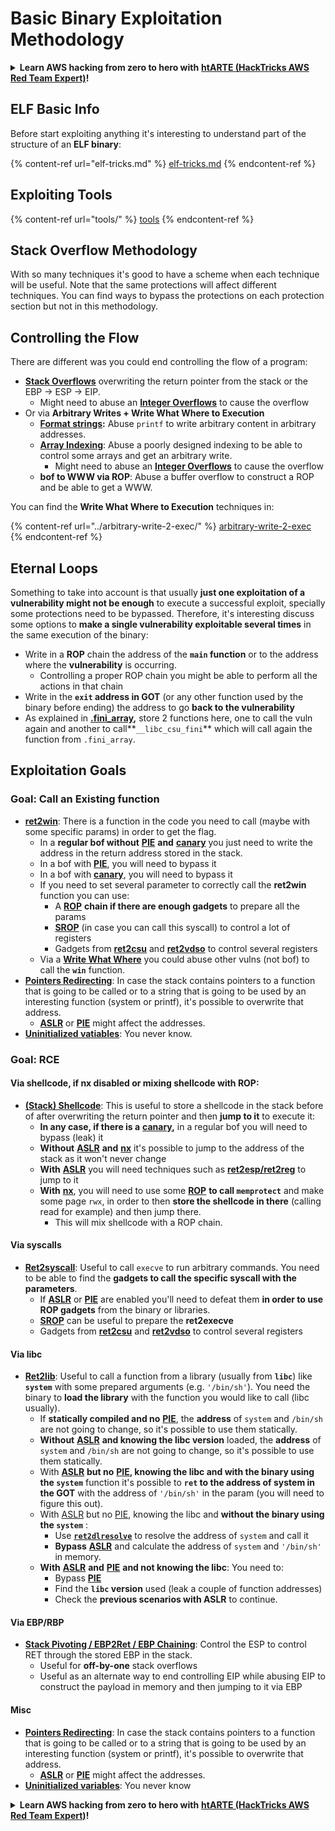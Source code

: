 # Basic Binary Exploitation Methodology

<details>

<summary><strong>Learn AWS hacking from zero to hero with</strong> <a href="https://training.hacktricks.xyz/courses/arte"><strong>htARTE (HackTricks AWS Red Team Expert)</strong></a><strong>!</strong></summary>

Other ways to support HackTricks:

* If you want to see your **company advertised in HackTricks** or **download HackTricks in PDF** Check the [**SUBSCRIPTION PLANS**](https://github.com/sponsors/carlospolop)!
* Get the [**official PEASS & HackTricks swag**](https://peass.creator-spring.com)
* Discover [**The PEASS Family**](https://opensea.io/collection/the-peass-family), our collection of exclusive [**NFTs**](https://opensea.io/collection/the-peass-family)
* **Join the** 💬 [**Discord group**](https://discord.gg/hRep4RUj7f) or the [**telegram group**](https://t.me/peass) or **follow** us on **Twitter** 🐦 [**@hacktricks\_live**](https://twitter.com/hacktricks\_live)**.**
* **Share your hacking tricks by submitting PRs to the** [**HackTricks**](https://github.com/carlospolop/hacktricks) and [**HackTricks Cloud**](https://github.com/carlospolop/hacktricks-cloud) github repos.

</details>

## ELF Basic Info

Before start exploiting anything it's interesting to understand part of the structure of an **ELF binary**:

{% content-ref url="elf-tricks.md" %}
[elf-tricks.md](elf-tricks.md)
{% endcontent-ref %}

## Exploiting Tools

{% content-ref url="tools/" %}
[tools](tools/)
{% endcontent-ref %}

## Stack Overflow Methodology

With so many techniques it's good to have a scheme when each technique will be useful. Note that the same protections will affect different techniques. You can find ways to bypass the protections on each protection section but not in this methodology.

## Controlling the Flow

There are different was you could end controlling the flow of a program:

* [**Stack Overflows**](../stack-overflow/) overwriting the return pointer from the stack or the EBP -> ESP -> EIP.
  * Might need to abuse an [**Integer Overflows**](../integer-overflow.md) to cause the overflow
* Or via **Arbitrary Writes + Write What Where to Execution**
  * [**Format strings**](../format-strings/)**:** Abuse `printf` to write arbitrary content in arbitrary addresses.
  * [**Array Indexing**](../array-indexing.md): Abuse a poorly designed indexing to be able to control some arrays and get an arbitrary write.
    * Might need to abuse an [**Integer Overflows**](../integer-overflow.md) to cause the overflow
  * **bof to WWW via ROP**: Abuse a buffer overflow to construct a ROP and be able to get a WWW.

You can find the **Write What Where to Execution** techniques in:

{% content-ref url="../arbitrary-write-2-exec/" %}
[arbitrary-write-2-exec](../arbitrary-write-2-exec/)
{% endcontent-ref %}

## Eternal Loops

Something to take into account is that usually **just one exploitation of a vulnerability might not be enough** to execute a successful exploit, specially some protections need to be bypassed. Therefore, it's interesting discuss some options to **make a single vulnerability exploitable several times** in the same execution of the binary:

* Write in a **ROP** chain the address of the **`main` function** or to the address where the **vulnerability** is occurring.
  * Controlling a proper ROP chain you might be able to perform all the actions in that chain
* Write in the **`exit` address in GOT** (or any other function used by the binary before ending) the address to go **back to the vulnerability**
* As explained in [**.fini\_array**](../arbitrary-write-2-exec/www2exec-.dtors-and-.fini\_array.md#eternal-loop)**,** store 2 functions here, one to call the vuln again and another to call**`__libc_csu_fini`** which will call again the function from `.fini_array`.

## Exploitation Goals

### Goal: Call an Existing function

* [**ret2win**](./#ret2win): There is a function in the code you need to call (maybe with some specific params) in order to get the flag.
  * In a **regular bof without** [**PIE**](../common-binary-protections-and-bypasses/pie/) **and** [**canary**](../common-binary-protections-and-bypasses/stack-canaries/) you just need to write the address in the return address stored in the stack.
  * In a bof with [**PIE**](../common-binary-protections-and-bypasses/pie/), you will need to bypass it
  * In a bof with [**canary**](../common-binary-protections-and-bypasses/stack-canaries/), you will need to bypass it
  * If you need to set several parameter to correctly call the **ret2win** function you can use:
    * A [**ROP**](./#rop-and-ret2...-techniques) **chain if there are enough gadgets** to prepare all the params
    * [**SROP**](../rop-return-oriented-programing/srop-sigreturn-oriented-programming.md) (in case you can call this syscall) to control a lot of registers
    * Gadgets from [**ret2csu**](../rop-return-oriented-programing/ret2csu.md) and [**ret2vdso**](../rop-return-oriented-programing/ret2vdso.md) to control several registers
  * Via a [**Write What Where**](../arbitrary-write-2-exec/) you could abuse other vulns (not bof) to call the **`win`** function.
* [**Pointers Redirecting**](../stack-overflow/pointer-redirecting.md): In case the stack contains pointers to a function that is going to be called or to a string that is going to be used by an interesting function (system or printf), it's possible to overwrite that address.
  * [**ASLR**](../common-binary-protections-and-bypasses/aslr/) or [**PIE**](../common-binary-protections-and-bypasses/pie/) might affect the addresses.
* [**Uninitialized vatiables**](../stack-overflow/uninitialized-variables.md): You never know.

### Goal: RCE

#### Via shellcode, if nx disabled or mixing shellcode with ROP:

* [**(Stack) Shellcode**](./#stack-shellcode): This is useful to store a shellcode in the stack before of after overwriting the return pointer and then **jump to it** to execute it:
  * **In any case, if there is a** [**canary**](../common-binary-protections-and-bypasses/stack-canaries/)**,** in a regular bof you will need to bypass (leak) it
  * **Without** [**ASLR**](../common-binary-protections-and-bypasses/aslr/) **and** [**nx**](../common-binary-protections-and-bypasses/no-exec-nx.md) it's possible to jump to the address of the stack as it won't never change
  * **With** [**ASLR**](../common-binary-protections-and-bypasses/aslr/) you will need techniques such as [**ret2esp/ret2reg**](../rop-return-oriented-programing/ret2esp-ret2reg.md) to jump to it
  * **With** [**nx**](../common-binary-protections-and-bypasses/no-exec-nx.md), you will need to use some [**ROP**](../rop-return-oriented-programing/) **to call `memprotect`** and make some page `rwx`, in order to then **store the shellcode in there** (calling read for example) and then jump there.
    * This will mix shellcode with a ROP chain.

#### Via syscalls

* [**Ret2syscall**](../rop-return-oriented-programing/rop-syscall-execv.md): Useful to call `execve` to run arbitrary commands. You need to be able to find the **gadgets to call the specific syscall with the parameters**.
  * If [**ASLR**](../common-binary-protections-and-bypasses/aslr/) or [**PIE**](../common-binary-protections-and-bypasses/pie/) are enabled you'll need to defeat them **in order to use ROP gadgets** from the binary or libraries.
  * [**SROP**](../rop-return-oriented-programing/srop-sigreturn-oriented-programming.md) can be useful to prepare the **ret2execve**
  * Gadgets from [**ret2csu**](../rop-return-oriented-programing/ret2csu.md) and [**ret2vdso**](../rop-return-oriented-programing/ret2vdso.md) to control several registers

#### Via libc

* [**Ret2lib**](../rop-return-oriented-programing/ret2lib/): Useful to call a function from a library (usually from **`libc`**) like **`system`** with some prepared arguments (e.g. `'/bin/sh'`). You need the binary to **load the library** with the function you would like to call (libc usually).
  * If **statically compiled and no** [**PIE**](../common-binary-protections-and-bypasses/pie/), the **address** of `system` and `/bin/sh` are not going to change, so it's possible to use them statically.
  * **Without** [**ASLR**](../common-binary-protections-and-bypasses/aslr/) **and knowing the libc version** loaded, the **address** of `system` and `/bin/sh` are not going to change, so it's possible to use them statically.
  * With [**ASLR**](../common-binary-protections-and-bypasses/aslr/) **but no** [**PIE**](../common-binary-protections-and-bypasses/pie/)**, knowing the libc and with the binary using the `system`** function  it's possible to **`ret` to the address of system in the GOT** with the address of `'/bin/sh'` in the param (you will need to figure this out).
  * With [ASLR](../common-binary-protections-and-bypasses/aslr/) but no [PIE](../common-binary-protections-and-bypasses/pie/), knowing the libc and **without the binary using the `system`** :
    * Use [**`ret2dlresolve`**](../rop-return-oriented-programing/ret2dlresolve.md) to resolve the address of `system` and call it&#x20;
    * **Bypass** [**ASLR**](../common-binary-protections-and-bypasses/aslr/) and calculate the address of `system` and `'/bin/sh'` in memory.
  * **With** [**ASLR**](../common-binary-protections-and-bypasses/aslr/) **and** [**PIE**](../common-binary-protections-and-bypasses/pie/) **and not knowing the libc**: You need to:
    * Bypass [**PIE**](../common-binary-protections-and-bypasses/pie/)
    * Find the **`libc` version** used (leak a couple of function addresses)
    * Check the **previous scenarios with ASLR** to continue.

#### Via EBP/RBP

* [**Stack Pivoting / EBP2Ret / EBP Chaining**](../stack-overflow/stack-pivoting-ebp2ret-ebp-chaining.md): Control the ESP to control RET through the stored EBP in the stack.
  * Useful for **off-by-one** stack overflows
  * Useful as an alternate way to end controlling EIP while abusing EIP to construct the payload in memory and then jumping to it via EBP

#### Misc

* [**Pointers Redirecting**](../stack-overflow/pointer-redirecting.md): In case the stack contains pointers to a function that is going to be called or to a string that is going to be used by an interesting function (system or printf), it's possible to overwrite that address.
  * [**ASLR**](../common-binary-protections-and-bypasses/aslr/) or [**PIE**](../common-binary-protections-and-bypasses/pie/) might affect the addresses.
* [**Uninitialized variables**](../stack-overflow/uninitialized-variables.md): You never know

<details>

<summary><strong>Learn AWS hacking from zero to hero with</strong> <a href="https://training.hacktricks.xyz/courses/arte"><strong>htARTE (HackTricks AWS Red Team Expert)</strong></a><strong>!</strong></summary>

Other ways to support HackTricks:

* If you want to see your **company advertised in HackTricks** or **download HackTricks in PDF** Check the [**SUBSCRIPTION PLANS**](https://github.com/sponsors/carlospolop)!
* Get the [**official PEASS & HackTricks swag**](https://peass.creator-spring.com)
* Discover [**The PEASS Family**](https://opensea.io/collection/the-peass-family), our collection of exclusive [**NFTs**](https://opensea.io/collection/the-peass-family)
* **Join the** 💬 [**Discord group**](https://discord.gg/hRep4RUj7f) or the [**telegram group**](https://t.me/peass) or **follow** us on **Twitter** 🐦 [**@hacktricks\_live**](https://twitter.com/hacktricks\_live)**.**
* **Share your hacking tricks by submitting PRs to the** [**HackTricks**](https://github.com/carlospolop/hacktricks) and [**HackTricks Cloud**](https://github.com/carlospolop/hacktricks-cloud) github repos.

</details>

